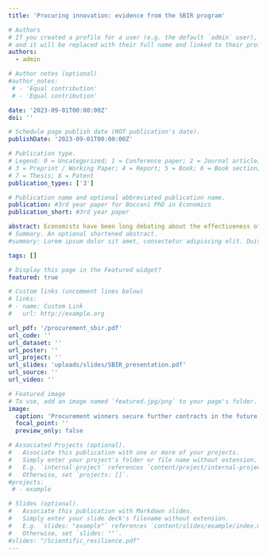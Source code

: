 ```yaml
---
title: 'Procuring innovation: evidence from the SBIR program'

# Authors
# If you created a profile for a user (e.g. the default `admin` user), write the username (folder name) here
# and it will be replaced with their full name and linked to their profile.
authors:
  - admin

# Author notes (optional)
#author_notes:
 # - 'Equal contribution'
 # - 'Equal contribution'

date: '2023-09-01T00:00:00Z'
doi: ''

# Schedule page publish date (NOT publication's date).
publishDate: '2023-09-01T00:00:00Z'

# Publication type.
# Legend: 0 = Uncategorized; 1 = Conference paper; 2 = Journal article;
# 3 = Preprint / Working Paper; 4 = Report; 5 = Book; 6 = Book section;
# 7 = Thesis; 8 = Patent
publication_types: ['3']

# Publication name and optional abbreviated publication name.
publication: #3rd year paper for Bocconi PhD in Economics
publication_short: #3rd year paper

abstract: Economists have been long debating about the effectiveness of policies aimed at inducing directed technical change. Policymakers can use several tools, such as military-driven public investment, research grants, or public procurement. I examine a unique amalgamation of such tools in a US context, where small businesses winning federal research grants (SBIR) can also secure procurement contracts from the Department of Defense. Employing a Difference-in-Differences framework and three comprehensive datasets - SBIR grants, DoD procurement contracts (USAspending.gov), and Patstat - I find that while procurement contract winners do not patent more than other SBIR participants, they get 1 million dollars more in government contracts every year.
# Summary. An optional shortened abstract.
#summary: Lorem ipsum dolor sit amet, consectetur adipiscing elit. Duis posuere tellus ac convallis placerat. Proin tincidunt magna sed ex sollicitudin condimentum.

tags: []

# Display this page in the Featured widget?
featured: true

# Custom links (uncomment lines below)
# links:
# - name: Custom Link
#   url: http://example.org

url_pdf: '/procurement_sbir.pdf'
url_code: ''
url_dataset: ''
url_poster: ''
url_project: ''
url_slides: 'uploads/slides/SBIR_presentation.pdf'
url_source: ''
url_video: ''

# Featured image
# To use, add an image named `featured.jpg/png` to your page's folder.
image:
  caption: 'Procurement winners secure further contracts in the future'
  focal_point: ''
  preview_only: false

# Associated Projects (optional).
#   Associate this publication with one or more of your projects.
#   Simply enter your project's folder or file name without extension.
#   E.g. `internal-project` references `content/project/internal-project/index.md`.
#   Otherwise, set `projects: []`.
#projects:
 # - example

# Slides (optional).
#   Associate this publication with Markdown slides.
#   Simply enter your slide deck's filename without extension.
#   E.g. `slides: "example"` references `content/slides/example/index.md`.
#   Otherwise, set `slides: ""`.
#slides: "/Scientific_resilience.pdf"
---
```


<!-- {{% callout note %}}
Click the _Cite_ button above to demo the feature to enable visitors to import publication metadata into their reference management software.
{{% /callout %}}

{{% callout note %}}
Create your slides in Markdown - click the _Slides_ button to check out the example.
{{% /callout %}}

Supplementary notes can be added here, including [code, math, and images](https://wowchemy.com/docs/writing-markdown-latex/). --!>

